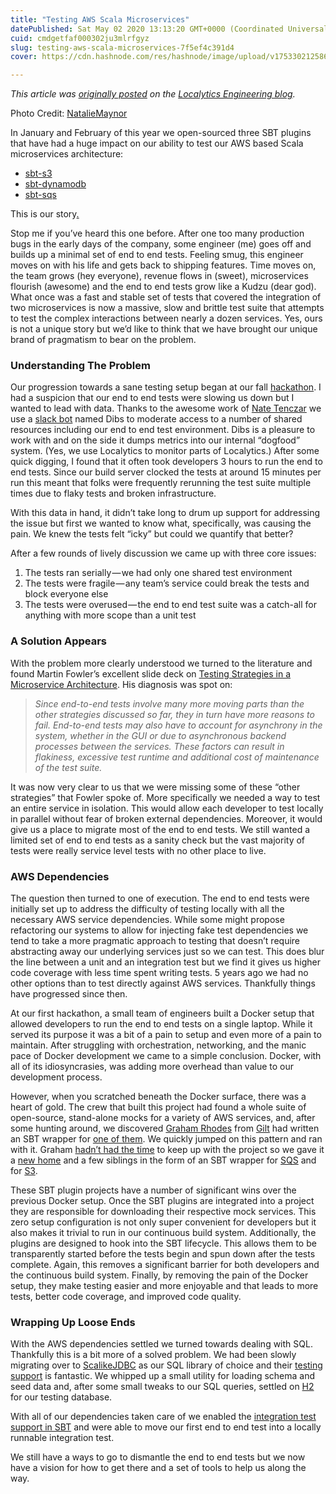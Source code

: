 ```yaml
---
title: "Testing AWS Scala Microservices"
datePublished: Sat May 02 2020 13:13:20 GMT+0000 (Coordinated Universal Time)
cuid: cmdgetfaf000302ju3mlrfgyz
slug: testing-aws-scala-microservices-7f5ef4c391d4
cover: https://cdn.hashnode.com/res/hashnode/image/upload/v1753302125867/4d679ba1-42e0-40c7-b718-9885d498b36c.jpeg

---
```


*This article was* [*originally posted*](https://eng.localytics.com/testing-aws-scala-microservices/) *on the* [*Localytics Engineering blog*](https://eng.localytics.com/)*.*

Photo Credit: [NatalieMaynor](https://www.flickr.com/photos/nataliemaynor/)

In January and February of this year we open-sourced three SBT plugins that have had a huge impact on our ability to test our AWS based Scala microservices architecture:

*   [sbt-s3](https://github.com/localytics/sbt-s3)
*   [sbt-dynamodb](https://github.com/localytics/sbt-dynamodb)
*   [sbt-sqs](https://github.com/localytics/sbt-sqs)

This is our story[.](https://www.youtube.com/watch?v=gP3MuUTmXNk)

Stop me if you’ve heard this one before. After one too many production bugs in the early days of the company, some engineer (me) goes off and builds up a minimal set of end to end tests. Feeling smug, this engineer moves on with his life and gets back to shipping features. Time moves on, the team grows (hey everyone), revenue flows in (sweet), microservices flourish (awesome) and the end to end tests grow like a Kudzu (dear god). What once was a fast and stable set of tests that covered the integration of two microservices is now a massive, slow and brittle test suite that attempts to test the complex interactions between nearly a dozen services. Yes, ours is not a unique story but we’d like to think that we have brought our unique brand of pragmatism to bear on the problem.

### Understanding The Problem

Our progression towards a sane testing setup began at our fall [hackathon](http://hackathon.localytics.com/). I had a suspicion that our end to end tests were slowing us down but I wanted to lead with data. Thanks to the awesome work of [Nate Tenczar](https://www.linkedin.com/in/nate-tenczar-79057b90) we use a [slack bot](http://eng.localytics.com/serverless-slackbots-powered-by-aws/) named Dibs to moderate access to a number of shared resources including our end to end test environment. Dibs is a pleasure to work with and on the side it dumps metrics into our internal “dogfood” system. (Yes, we use Localytics to monitor parts of Localytics.) After some quick digging, I found that it often took developers 3 hours to run the end to end tests. Since our build server clocked the tests at around 15 minutes per run this meant that folks were frequently rerunning the test suite multiple times due to flaky tests and broken infrastructure.

With this data in hand, it didn’t take long to drum up support for addressing the issue but first we wanted to know what, specifically, was causing the pain. We knew the tests felt “icky” but could we quantify that better?

After a few rounds of lively discussion we came up with three core issues:

1.  The tests ran serially — we had only one shared test environment
2.  The tests were fragile — any team’s service could break the tests and block everyone else
3.  The tests were overused — the end to end test suite was a catch-all for anything with more scope than a unit test

### A Solution Appears

With the problem more clearly understood we turned to the literature and found Martin Fowler’s excellent slide deck on [Testing Strategies in a Microservice Architecture](http://martinfowler.com/articles/microservice-testing). His diagnosis was spot on:

> *Since end-to-end tests involve many more moving parts than the other strategies discussed so far, they in turn have more reasons to fail. End-to-end tests may also have to account for asynchrony in the system, whether in the GUI or due to asynchronous backend processes between the services. These factors can result in flakiness, excessive test runtime and additional cost of maintenance of the test suite.*

It was now very clear to us that we were missing some of these “other strategies” that Fowler spoke of. More specifically we needed a way to test an entire service in isolation. This would allow each developer to test locally in parallel without fear of broken external dependencies. Moreover, it would give us a place to migrate most of the end to end tests. We still wanted a limited set of end to end tests as a sanity check but the vast majority of tests were really service level tests with no other place to live.

### AWS Dependencies

The question then turned to one of execution. The end to end tests were initially set up to address the difficulty of testing locally with all the necessary AWS service dependencies. While some might propose refactoring our systems to allow for injecting fake test dependencies we tend to take a more pragmatic approach to testing that doesn’t require abstracting away our underlying services just so we can test. This does blur the line between a unit and an integration test but we find it gives us higher code coverage with less time spent writing tests. 5 years ago we had no other options than to test directly against AWS services. Thankfully things have progressed since then.

At our first hackathon, a small team of engineers built a Docker setup that allowed developers to run the end to end tests on a single laptop. While it served its purpose it was a bit of a pain to setup and even more of a pain to maintain. After struggling with orchestration, networking, and the manic pace of Docker development we came to a simple conclusion. Docker, with all of its idiosyncrasies, was adding more overhead than value to our development process.

However, when you scratched beneath the Docker surface, there was a heart of gold. The crew that built this project had found a whole suite of open-source, stand-alone mocks for a variety of AWS services, and, after some hunting around, we discovered [Graham Rhodes](https://github.com/grahamar) from [Gilt](http://tech.gilt.com/) had written an SBT wrapper for [one of them](http://docs.aws.amazon.com/amazondynamodb/latest/developerguide/Tools.DynamoDBLocal.html). We quickly jumped on this pattern and ran with it. Graham [hadn’t had the time](https://twitter.com/bdarfler/status/679695807214436352) to keep up with the project so we gave it a [new home](https://github.com/localytics/sbt-dynamodb) and a few siblings in the form of an SBT wrapper for [SQS](https://github.com/localytics/sbt-sqs) and for [S3](https://github.com/localytics/sbt-s3).

These SBT plugin projects have a number of significant wins over the previous Docker setup. Once the SBT plugins are integrated into a project they are responsible for downloading their respective mock services. This zero setup configuration is not only super convenient for developers but it also makes it trivial to run in our continuous build system. Additionally, the plugins are designed to hook into the SBT lifecycle. This allows them to be transparently started before the tests begin and spun down after the tests complete. Again, this removes a significant barrier for both developers and the continuous build system. Finally, by removing the pain of the Docker setup, they make testing easier and more enjoyable and that leads to more tests, better code coverage, and improved code quality.

### Wrapping Up Loose Ends

With the AWS dependencies settled we turned towards dealing with SQL. Thankfully this is a bit more of a solved problem. We had been slowly migrating over to [ScalikeJDBC](http://scalikejdbc.org/) as our SQL library of choice and their [testing support](http://scalikejdbc.org/documentation/testing.html) is fantastic. We whipped up a small utility for loading schema and seed data and, after some small tweaks to our SQL queries, settled on [H2](http://www.h2database.com/html/main.html) for our testing database.

With all of our dependencies taken care of we enabled the [integration test support in SBT](http://www.scala-sbt.org/0.13/docs/Testing.html#Integration+Tests) and were able to move our first end to end test into a locally runnable integration test.

We still have a ways to go to dismantle the end to end tests but we now have a vision for how to get there and a set of tools to help us along the way.